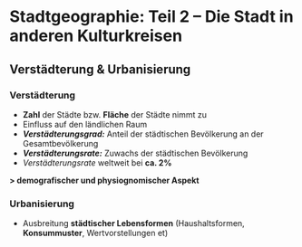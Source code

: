 # Stadtgeographie: Teil 2 – Die Stadt in anderen Kulturkreisen

## Verstädterung & Urbanisierung

### Verstädterung
- **Zahl** der Städte bzw. **Fläche** der Städte nimmt zu
- Einfluss auf den ländlichen Raum
- ***Verstädterungsgrad:*** Anteil der städtischen Bevölkerung an der Gesamtbevölkerung
- ***Verstädterungsrate:*** Zuwachs der städtischen Bevölkerung
- *Verstädterungsrate* weltweit bei **ca. 2%**

**> demografischer und physiognomischer Aspekt**

### Urbanisierung
- Ausbreitung **städtischer Lebensformen** (Haushaltsformen, **Konsummuster**, Wertvorstellungen et)
<!--stackedit_data:
eyJoaXN0b3J5IjpbMTg4NDIzMzIyN119
-->